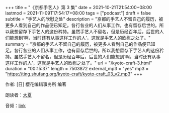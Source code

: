 +++
title = "《京都手艺人》第 3 集"
date = 2021-10-21T21:54:00+08:00
lastmod = 2021-11-09T17:54:17+08:00
tags = ["podcast"]
draft = false
subtitle = "手艺人的欣慰之处"
description = "京都的手艺人不留自己的履历，被更多人看到自己的作品便已知足。各行各业的人们从事工作，也有留存后世的。所以我想留存下手艺人的这份矜持。虽然手艺人不留名，但是历经百年后，后世的人们能想到‘啊，当时还有从事这样工作的人’，这就是手艺人的欣慰之处了。"
summary = "京都的手艺人不留自己的履历，被更多人看到自己的作品便已知足。各行各业的人们从事工作，也有留存后世的。所以我想留存下手艺人的这份矜持。虽然手艺人不留名，但是历经百年后，后世的人们能想到‘啊，当时还有从事这样工作的人’，这就是手艺人的欣慰之处了。"
url = "/kyoto-craft-3.html"
duration = "00:15:37"
length = 7503872
external_mp3 = "yes"
mp3 = "https://ting.shufang.org/kyoto-craft/kyoto-craft_03_v2.mp3"
+++

作者: [日] 樱花编辑事务所 编著

朗读者：[大夏](/summer.html)

音频：[link](https://ting.shufang.org/kyoto-craft/kyoto-craft%5F03%5Fv2.mp3)
